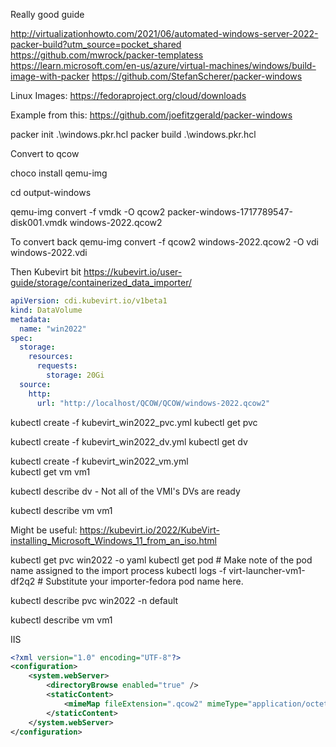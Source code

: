 Really good guide

http://virtualizationhowto.com/2021/06/automated-windows-server-2022-packer-build?utm_source=pocket_shared
https://github.com/mwrock/packer-templatess
https://learn.microsoft.com/en-us/azure/virtual-machines/windows/build-image-with-packer
https://github.com/StefanScherer/packer-windows

Linux Images: https://fedoraproject.org/cloud/downloads


Example from this: https://github.com/joefitzgerald/packer-windows

packer init  .\windows.pkr.hcl
packer build .\windows.pkr.hcl


Convert to qcow

choco install qemu-img

cd output-windows

qemu-img convert -f vmdk -O qcow2  packer-windows-1717789547-disk001.vmdk windows-2022.qcow2

To convert back
qemu-img convert -f qcow2 windows-2022.qcow2 -O vdi windows-2022.vdi

Then Kubevirt bit
https://kubevirt.io/user-guide/storage/containerized_data_importer/


```yaml
apiVersion: cdi.kubevirt.io/v1beta1
kind: DataVolume
metadata:
  name: "win2022"
spec:
  storage:
    resources:
      requests:
        storage: 20Gi
  source:
    http:
      url: "http://localhost/QCOW/QCOW/windows-2022.qcow2"
```

kubectl create -f kubevirt_win2022_pvc.yml
kubectl get pvc

kubectl create -f kubevirt_win2022_dv.yml
kubectl get dv

kubectl create -f kubevirt_win2022_vm.yml  
kubectl get vm vm1


kubectl describe dv - Not all of the VMI's DVs are ready

kubectl describe vm vm1

Might be useful: https://kubevirt.io/2022/KubeVirt-installing_Microsoft_Windows_11_from_an_iso.html



kubectl get pvc win2022 -o yaml
kubectl get pod # Make note of the pod name assigned to the import process
kubectl logs -f virt-launcher-vm1-df2q2   # Substitute your importer-fedora pod name here.

kubectl describe pvc win2022 -n default

 kubectl describe vm vm1

IIS

```xml
<?xml version="1.0" encoding="UTF-8"?>
<configuration>
    <system.webServer>
        <directoryBrowse enabled="true" />
        <staticContent>
            <mimeMap fileExtension=".qcow2" mimeType="application/octet-stream" />
        </staticContent>
    </system.webServer>
</configuration>
```
